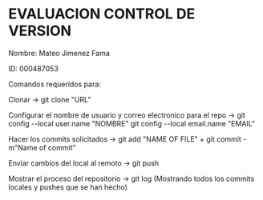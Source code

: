 # EVALUACION CONTROL DE VERSION

Nombre: Mateo Jimenez Fama

ID: 000487053

Comandos requeridos para:

Clonar -> git clone "URL"

Configurar el nombre de usuario y correo electronico  para el repo ->  git config --local user.name "NOMBRE" git config --local email.name "EMAIL"

Hacer los commits solicitados -> git add "NAME OF FILE" + git commit -m"Name of commit"

Enviar cambios del local al remoto -> git push 

Mostrar el proceso del repositorio -> git log (Mostrando todos los commits locales y pushes que se han hecho)
